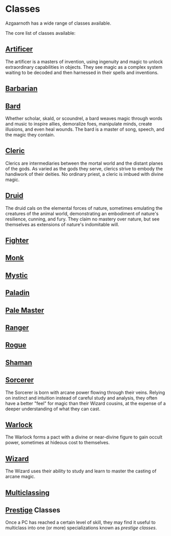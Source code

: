 # Classes
Azgaarnoth has a wide range of classes available.

The core list of classes available:

## [Artificer](Artificer)
The artificer is a masters of invention, using ingenuity and magic to unlock extraordinary capabilities in objects. They see magic as a complex system waiting to be decoded and then harnessed in their spells and inventions.

## [Barbarian](Barbarian)


## [Bard](Bard)
Whether scholar, skald, or scoundrel, a bard weaves magic through words and music to inspire allies, demoralize foes, manipulate minds, create illusions, and even heal wounds. The bard is a master of song, speech, and the magic they contain.

## [Cleric](Cleric)
Clerics are intermediaries between the mortal world and the distant planes of the gods. As varied as the gods they serve, clerics strive to embody the handiwork of their deities. No ordinary priest, a cleric is imbued with divine magic.

## [Druid](Druid)
The druid cals on the elemental forces of nature, sometimes emulating the creatures of the animal world, demonstrating an embodiment of nature's resilience, cunning, and fury. They claim no mastery over nature, but see themselves as extensions of nature's indomitable will.

## [Fighter](Fighter)

## [Monk](Monk)

## [Mystic](Mystic)

## [Paladin](Paladin)

## [Pale Master](PaleMaster)

## [Ranger](Ranger)

## [Rogue](Rogue)

## [Shaman](Shaman)

## [Sorcerer](Sorcerer)
The Sorcerer is born with arcane power flowing through their veins. Relying on instinct and intuition instead of careful study and analysis, they often have a better "feel" for magic than their Wizard cousins, at the expense of a deeper understanding of what they can cast.

## [Warlock](Warlock)
The Warlock forms a pact with a divine or near-divine figure to gain occult power, sometimes at hideous cost to themselves.

## [Wizard](Wizard)
The Wizard uses their ability to study and learn to master the casting of arcane magic.

## [Multiclassing](Multiclassing.md)

## [Prestige](Prestige) Classes
Once a PC has reached a certain level of skill, they may find it useful to multiclass into one (or more) specializations known as *prestige classes*.
